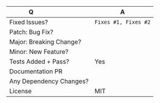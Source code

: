 <!--
Before making a PR please make sure to read our contributing guidelines
https://github.com/babel/babel/blob/master/CONTRIBUTING.md

For issue references: Add a comma-separated list of a [closing word](https://help.github.com/articles/closing-issues-via-commit-messages/) followed by the ticket number fixed by the PR. It should be underlined in the preview if done correctly.
-->

| Q                        | A <!--(Can use an emoji 👍) -->
| ------------------------ | ---
| Fixed Issues?            | `Fixes #1, Fixes #2` <!-- remove the (`) quotes to link the issues -->
| Patch: Bug Fix?          |
| Major: Breaking Change?  |
| Minor: New Feature?      |
| Tests Added + Pass?      | Yes
| Documentation PR         | <!-- If so, add `[skip ci]` to your commit message to skip CI -->
| Any Dependency Changes?  |
| License                  | MIT

<!-- Describe your changes below in as much detail as possible -->
